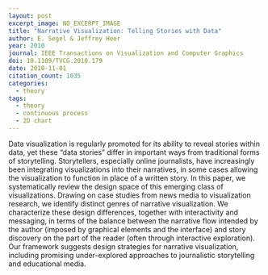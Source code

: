 ```yaml
---
layout: post
excerpt_image: NO_EXCERPT_IMAGE
title: "Narrative Visualization: Telling Stories with Data"
author: E. Segel & Jeffrey Heer
year: 2010
journal: IEEE Transactions on Visualization and Computer Graphics
doi: 10.1109/TVCG.2010.179
date: 2010-11-01
citation_count: 1035
categories:
  - theory
tags:
  - theory
  - continuous process
  - 2D chart
---
```

Data visualization is regularly promoted for its ability to reveal stories within data, yet these “data stories” differ in important ways from traditional forms of storytelling. Storytellers, especially online journalists, have increasingly been integrating visualizations into their narratives, in some cases allowing the visualization to function in place of a written story. In this paper, we systematically review the design space of this emerging class of visualizations. Drawing on case studies from news media to visualization research, we identify distinct genres of narrative visualization. We characterize these design differences, together with interactivity and messaging, in terms of the balance between the narrative flow intended by the author (imposed by graphical elements and the interface) and story discovery on the part of the reader (often through interactive exploration). Our framework suggests design strategies for narrative visualization, including promising under-explored approaches to journalistic storytelling and educational media.
